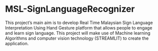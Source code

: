 # MSL-SignLanguageRecognizer
This project’s main aim is to develop Real Time Malaysian Sign Language Interpretation Using Hand Gesture platform that allows people to engage and learn sign language. This project will make use of Machine learning Algorithms and computer vision technology (STREAMLIT) to create the application.

